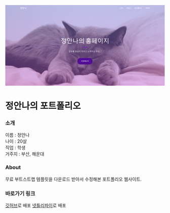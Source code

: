 ![Alt text](preview.png)

# 정안나의 포트폴리오

### 소개
이름 : 정안나<br>
나이 : 20살<br>
직업 : 학생<br>
거주지 : 부산, 해운대

### About
무료 부트스트랩 템플릿을 다운로드 받아서 수정해본 포트폴리오 웹사이트.

### 바로가기 링크
[깃허브](https://anchuvy.github.io/TS-class/)로 배포
[넷틀리파이](https://anchuvy-ts.netlify.app/)로 배포
